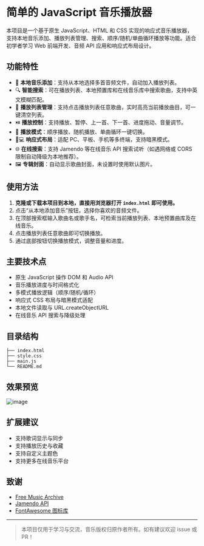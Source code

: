 # 简单的 JavaScript 音乐播放器



本项目是一个基于原生 JavaScript、HTML 和 CSS 实现的响应式音乐播放器，支持本地音乐添加、播放列表管理、搜索、顺序/随机/单曲循环播放等功能。适合初学者学习 Web 前端开发、音频 API 应用和响应式布局设计。

## 功能特性

- 🎵 **本地音乐添加**：支持从本地选择多首音频文件，自动加入播放列表。
- 🔍 **智能搜索**：可在播放列表、本地预置库和在线音乐库中搜索歌曲，支持中英文模糊匹配。
- 📃 **播放列表管理**：支持点击播放列表任意歌曲，实时高亮当前播放曲目，可一键清空列表。
- ⏯️ **播放控制**：支持播放、暂停、上一首、下一首、进度拖动、音量调节。
- 🔁 **播放模式**：顺序播放、随机播放、单曲循环一键切换。
- 📱💻 **响应式布局**：适配 PC、平板、手机等多终端，支持暗黑模式。
- 🌐 **在线搜索**：支持 Jamendo 等在线音乐 API 搜索试听（如遇网络或 CORS 限制自动降级为本地推荐）。
- 🖼️ **专辑封面**：自动显示歌曲封面，未设置时使用默认图片。

## 使用方法

1. **克隆或下载本项目到本地，直接用浏览器打开 `index.html` 即可使用。**
2. 点击“从本地添加音乐”按钮，选择你喜欢的音频文件。
3. 在顶部搜索框输入歌曲名或歌手名，可检索当前播放列表、本地预置曲库及在线音乐。
4. 点击播放列表任意歌曲即可切换播放。
5. 通过底部按钮切换播放模式，调整音量和进度。

## 主要技术点

- 原生 JavaScript 操作 DOM 和 Audio API
- 音乐播放进度与时间格式化
- 多模式播放逻辑（顺序/随机/循环）
- 响应式 CSS 布局与暗黑模式适配
- 本地文件读取与 URL.createObjectURL
- 在线音乐 API 搜索与降级处理

## 目录结构

```
├── index.html
├── style.css
├── main.js
└── README.md
```

## 效果预览

![image](https://s1.imagehub.cc/images/2025/05/28/1f96d34d5d45d78acb29689c3bb8e13e.png)  

## 扩展建议

- 支持歌词显示与同步
- 支持播放历史与收藏
- 支持自定义主题色
- 支持更多在线音乐平台

## 致谢

- [Free Music Archive](https://freemusicarchive.org/)
- [Jamendo API](https://developer.jamendo.com/v3.0)
- [FontAwesome 图标库](https://fontawesome.com/)

---

> 本项目仅用于学习与交流，音乐版权归原作者所有。如有建议欢迎 issue 或 PR！
































